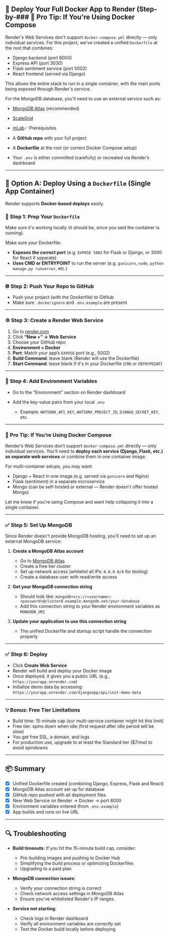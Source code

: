## 🚀 Deploy Your Full Docker App to Render (Step-by-### 🚨 Pro Tip: If You're Using Docker Compose

Render's Web Services don't support `docker-compose.yml` directly — only individual services. For this project, we've created a unified `Dockerfile` at the root that combines:

* Django backend (port 8000)
* Express API (port 3030)
* Flask sentiment service (port 5002)
* React frontend (served via Django)

This allows the entire stack to run in a single container, with the main ports being exposed through Render's service.

For the MongoDB database, you'll need to use an external service such as:

* [MongoDB Atlas](https://www.mongodb.com/cloud/atlas) (recommended)
* [ScaleGrid](https://scalegrid.io/)
* [mLab](https://mlab.com/)✅ Prerequisites

* A **GitHub repo** with your full project
* A **Dockerfile** at the root (or correct Docker Compose setup)
* Your `.env` is either committed (carefully) or recreated via Render’s dashboard

---

## 🔹 Option A: Deploy Using a `Dockerfile` (Single App Container)

Render supports **Docker-based deploys** easily.

### 🧱 Step 1: Prep Your `Dockerfile`

Make sure it's working locally (it should be, since you said the container is running).

Make sure your Dockerfile:

* **Exposes the correct port** (e.g. `EXPOSE 5002` for Flask or Django, or 3000 for React if separate)
* **Uses CMD or ENTRYPOINT** to run the server (e.g. `gunicorn`, `node`, `python manage.py runserver`, etc.)

---

### 🌐 Step 2: Push Your Repo to GitHub

* Push your project (with the Dockerfile) to GitHub
* Make sure `.dockerignore` and `.env.example` are present

---

### ⚙️ Step 3: Create a Render Web Service

1. Go to [render.com](https://render.com)
2. Click **“New +” → Web Service**
3. Choose your GitHub repo
4. **Environment = Docker**
5. **Port**: Match your app’s `EXPOSE` port (e.g., 5002)
6. **Build Command**: leave blank (Render will use the Dockerfile)
7. **Start Command**: leave blank if it's in your Dockerfile (`CMD` or `ENTRYPOINT`)

---

### 🔐 Step 4: Add Environment Variables

* Go to the “Environment” section on Render dashboard
* Add the key-value pairs from your local `.env`

  * Example: `WATSONX_API_KEY`, `WATSONX_PROJECT_ID`, `DJANGO_SECRET_KEY`, etc.

---

### 🚨 Pro Tip: If You’re Using Docker Compose

Render’s Web Services don’t support `docker-compose.yml` directly — only individual services. You’ll need to **deploy each service (Django, Flask, etc.) as separate web services** or combine them in one container image.

For multi-container setups, you may want:

* Django + React in one image (e.g. served via `gunicorn` and Nginx)
* Flask (sentiment) in a separate microservice
* Mongo (can be self-hosted or external — Render doesn't offer hosted Mongo)

Let me know if you're using Compose and want help collapsing it into a single container.

---

### ✅ Step 5: Set Up MongoDB

Since Render doesn't provide MongoDB hosting, you'll need to set up an external MongoDB service:

1. **Create a MongoDB Atlas account**
   * Go to [MongoDB Atlas](https://www.mongodb.com/cloud/atlas)
   * Create a free tier cluster
   * Set up network access (whitelist all IPs: `0.0.0.0/0` for testing)
   * Create a database user with read/write access

2. **Get your MongoDB connection string**
   * Should look like: `mongodb+srv://<username>:<password>@cluster0.example.mongodb.net/your-database`
   * Add this connection string to your Render environment variables as `MONGODB_URI`

3. **Update your application to use this connection string**
   * The unified Dockerfile and startup script handle the connection properly

---

### ✅ Step 6: Deploy

* Click **Create Web Service**
* Render will build and deploy your Docker image
* Once deployed, it gives you a public URL (e.g., `https://yourapp.onrender.com`)
* Initialize demo data by accessing: `https://yourapp.onrender.com/djangoapp/api/init-demo-data`

---

### 💡 Bonus: Free Tier Limitations

* Build time: 15-minute cap (our multi-service container might hit this limit)
* Free tier: spins down when idle (first request after idle period will be slow)
* You get free SSL, a domain, and logs
* For production use, upgrade to at least the Standard tier ($7/mo) to avoid spindowns

---

## 📦 Summary

* [x] Unified Dockerfile created (combining Django, Express, Flask and React)
* [x] MongoDB Atlas account set up for database
* [x] GitHub repo pushed with all deployment files
* [x] New Web Service on Render → Docker → port 8000
* [x] Environment variables entered (from `.env.example`)
* [x] App builds and runs on live URL

---

## 🔍 Troubleshooting

* **Build timeouts**: If you hit the 15-minute build cap, consider:
  * Pre-building images and pushing to Docker Hub
  * Simplifying the build process or optimizing Dockerfiles
  * Upgrading to a paid plan

* **MongoDB connection issues**:
  * Verify your connection string is correct
  * Check network access settings in MongoDB Atlas
  * Ensure you've whitelisted Render's IP ranges

* **Service not starting**:
  * Check logs in Render dashboard
  * Verify all environment variables are correctly set
  * Test the Docker build locally before deploying
